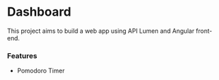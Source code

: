# Dashboard

This project aims to build a web app using API Lumen and Angular front-end.

### Features
- Pomodoro Timer
